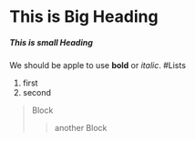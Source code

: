 # This is Big Heading
##### This is small Heading
We should be apple to use **bold** or *italic*.
#Lists
1. first
2. second

>Block
>>another Block
